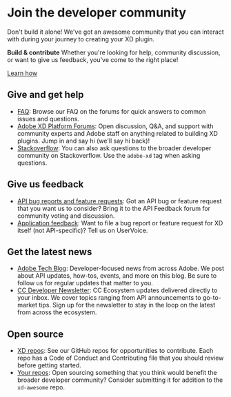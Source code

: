 # Join the developer community

Don't build it alone! We've got an awesome community that you can interact with during your journey to creating your XD plugin.

<object style="width: 100%" type="image/png" data="/images/devdays@3x.png" alt="placeholder"></object>

**Build & contribute**
Whether you're looking for help, community discussion, or want to give us feedback, you've come to the right place! 

[Learn how](CONTRIBUTING.md)

## Give and get help

- [FAQ](https://forums.adobexdplatform.com/c/xd/faq): Browse our FAQ on the forums for quick answers to common issues and questions.
- [Adobe XD Platform Forums](https://forums.adobexdplatform.com/): Open discussion, Q&A, and support with community experts and Adobe staff on anything related to building XD plugins. Jump in and say hi (we'll say hi back)!
- [Stackoverflow](https://stackoverflow.com/questions/tagged/adobe-xd): You can also ask questions to the broader developer community on Stackoverflow. Use the `adobe-xd` tag when asking questions.


## Give us feedback

- [API bug reports and feature requests](https://forums.adobexdplatform.com/c/api-feedback): Got an API bug or feature request that you want us to consider? Bring it to the API Feedback forum for community voting and discussion.
- [Application feedback](https://adobexd.uservoice.com/): Want to file a bug report or feature request for XD itself (not API-specific)? Tell us on UserVoice.



## Get the latest news

- [Adobe Tech Blog](https://medium.com/adobetech): Developer-focused news from across Adobe. We post about API updates, how-tos, events, and more on this blog. Be sure to follow us for regular updates that matter to you.
- [CC Developer Newsletter](https://www.adobe.com/subscription/ccdevnewsletter.html): CC Ecosystem updates delivered directly to your inbox. We cover topics ranging from API announcements to go-to-market tips. Sign up for the newsletter to stay in the loop on the latest from across the ecosystem.


## Open source

- [XD repos](https://github.com/AdobeXD): See our GitHub repos for opportunities to contribute. Each repo has a Code of Conduct and Contributing file that you should review before getting started.
- [Your repos](https://github.com/AdobeXD/xd-awesome): Open sourcing something that you think would benefit the broader developer community? Consider submitting it for addition to the `xd-awesome` repo.


<object style="width: 100%" type="image/png" data="/images/bottom@3x.png" alt="placeholder"></object>